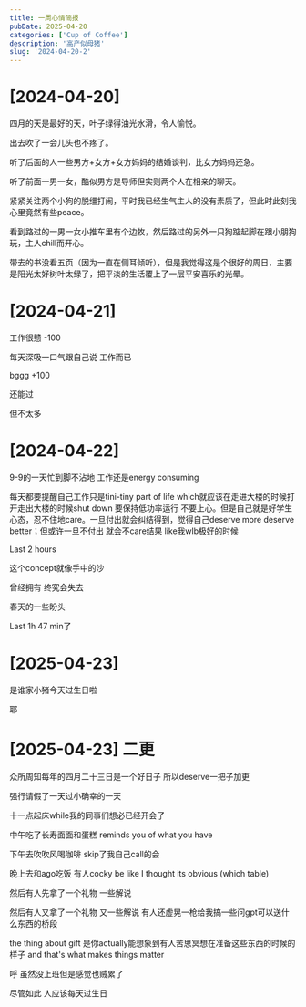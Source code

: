 ```yaml
---
title: 一周心情简报
pubDate: 2025-04-20
categories: ['Cup of Coffee']
description: '高产似母猪'
slug: '2024-04-20-2'
---
```


# [2024-04-20]

四月的天是最好的天，叶子绿得油光水滑，令人愉悦。

出去吹了一会儿头也不疼了。

听了后面的人一些男方+女方+女方妈妈的结婚谈判，比女方妈妈还急。

听了前面一男一女，酷似男方是导师但实则两个人在相亲的聊天。

紧紧关注两个小狗的脱缰打闹，平时我已经生气主人的没有素质了，但此时此刻我心里竟然有些peace。

看到路过的一男一女小推车里有个边牧，然后路过的另外一只狗踮起脚在跟小朋狗玩，主人chill而开心。

带去的书没看五页（因为一直在侧耳倾听），但是我觉得这是个很好的周日，主要是阳光太好树叶太绿了，把平淡的生活覆上了一层平安喜乐的光晕。

# [2024-04-21]

工作很戆 -100

每天深吸一口气跟自己说 工作而已

bggg +100

还能过

但不太多

# [2024-04-22]

9-9的一天忙到脚不沾地 工作还是energy consuming

每天都要提醒自己工作只是tini-tiny part of life which就应该在走进大楼的时候打开走出大楼的时候shut down 要保持低功率运行 不要上心。但是自己就是好学生心态，忍不住地care。一旦付出就会纠结得到，觉得自己deserve more deserve better；但或许一旦不付出 就会不care结果 like我wlb极好的时候

Last 2 hours

这个concept就像手中的沙

曾经拥有 终究会失去

春天的一些盼头 

Last 1h 47 min了

# [2025-04-23]

是谁家小猪今天过生日啦

耶

# [2025-04-23] 二更

众所周知每年的四月二十三日是一个好日子 所以deserve一把子加更

强行请假了一天过小确幸的一天 

十一点起床while我的同事们想必已经开会了

中午吃了长寿面面和蛋糕 reminds you of what you have

下午去吹吹风喝咖啡 skip了我自己call的会

晚上去和ago吃饭 有人cocky be like I thought its obvious (which table)

然后有人先拿了一个礼物 一些解说

然后有人又拿了一个礼物 又一些解说 有人还虚晃一枪给我搞一些问gpt可以送什么东西的桥段

the thing about gift 是你actually能想象到有人苦思冥想在准备这些东西的时候的样子 and that's what makes things matter

呼 虽然没上班但是感觉也贼累了 

尽管如此 人应该每天过生日



